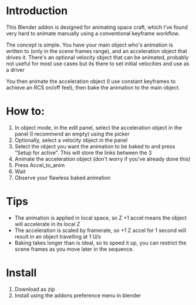 # Introduction

This Blender addon is designed for animating space craft, which I've found very hard to animate manually using a conventional keyframe workflow.

The concept is simple. You have your main object who's animation is written to (only in the scene frames range), and an acceleration object that drives it. There's an optional velocity object that can be animated, probably not useful for most use cases but its there to set initial velocities and use as a driver

You then animate the acceleration object (I use constant keyframes to achieve an RCS on/off feel), then bake the animation to the main object.

# How to:
1. In object mode, in the edit panel, select the acceleration object in the panel (I recommend an empty) using the picker
2. Optionally, select a velocity object in the panel
3. Select the object you want the animation to be baked to and press "Setup for active". This will store the links between the 3
4. Animate the acceleration object (don't worry if you've already done this)
5. Press Accel_to_anim
6. Wait
7. Observe your flawless baked animation

# Tips
- The animation is applied in local space, so Z +1 accel means the object will accelerate in its local Z
- The acceleration is scaled by framerate, so +1 Z accel for 1 second will result in an object travelling at 1 U/s
- Baking takes longer than is ideal, so to speed it up, you can restrict the scene frames as you move later in the sequence.


# Install
1. Download as zip
2. Install using the addons preference menu in blender
